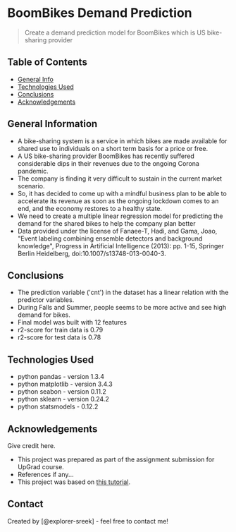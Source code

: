 # BoomBikes Demand Prediction
> Create a demand prediction model for BoomBikes which is US bike-sharing provider


## Table of Contents
* [General Info](#general-information)
* [Technologies Used](#technologies-used)
* [Conclusions](#conclusions)
* [Acknowledgements](#acknowledgements)

<!-- You can include any other section that is pertinent to your problem -->

## General Information
- A bike-sharing system is a service in which bikes are made available for shared use to individuals on a short term basis for a price or free.
- A US bike-sharing provider BoomBikes has recently suffered considerable dips in their revenues due to the ongoing Corona pandemic. 
- The company is finding it very difficult to sustain in the current market scenario. 
- So, it has decided to come up with a mindful business plan to be able to accelerate its revenue as soon as the ongoing lockdown comes to an end, and the economy restores to a healthy state. 
- We need to create a multiple linear regression model for predicting the demand for the shared bikes to help the company plan better
- Data provided under the license of Fanaee-T, Hadi, and Gama, Joao, "Event labeling combining ensemble detectors and background knowledge", Progress in Artificial Intelligence (2013): pp. 1-15, Springer Berlin Heidelberg, doi:10.1007/s13748-013-0040-3.

<!-- You don't have to answer all the questions - just the ones relevant to your project. -->

## Conclusions
- The prediction variable ('cnt') in the dataset has a linear relation with the predictor variables.
- During Falls and Summer, people seems to be more active and see high demand for bikes.
- Final model was built with 12 features
- r2-score for train data is 0.79
- r2-score for test data is 0.78

<!-- You don't have to answer all the questions - just the ones relevant to your project. -->


## Technologies Used
- python pandas - version 1.3.4
- python matplotlib - version 3.4.3
- python seabon - version 0.11.2
- python sklearn - version 0.24.2
- python statsmodels - 0.12.2

<!-- As the libraries versions keep on changing, it is recommended to mention the version of library used in this project -->

## Acknowledgements
Give credit here.
- This project was prepared as part of the assignment submission for UpGrad course.
- References if any...
- This project was based on [this tutorial](https://learn.upgrad.com/course/1994?courseId=13375).


## Contact
Created by [@explorer-sreek] - feel free to contact me!


<!-- Optional -->
<!-- ## License -->
<!-- This project is open source and available under the [... License](). -->

<!-- You don't have to include all sections - just the one's relevant to your project -->